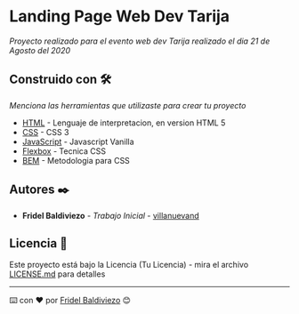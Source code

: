 # Landing Page Web Dev Tarija

_Proyecto realizado para el evento web dev Tarija realizado el dia 21 de Agosto del 2020_


## Construido con 🛠️

_Menciona las herramientas que utilizaste para crear tu proyecto_

* [HTML](http://www.dropwizard.io/1.0.2/docs/) - Lenguaje de interpretacion, en version HTML 5
* [CSS](https://maven.apache.org/) - CSS 3
* [JavaScript](https://rometools.github.io/rome/) - Javascript Vanilla
* [Flexbox](https://rometools.github.io/rome/) - Tecnica CSS
* [BEM](https://rometools.github.io/rome/) - Metodologia para CSS

## Autores ✒️

* **Fridel Baldiviezo** - *Trabajo Inicial* - [villanuevand](https://github.com/villanuevand)

## Licencia 📄

Este proyecto está bajo la Licencia (Tu Licencia) - mira el archivo [LICENSE.md](LICENSE.md) para detalles

---
⌨️ con ❤️ por [Fridel Baldiviezo](https://github.com/frideldev) 😊